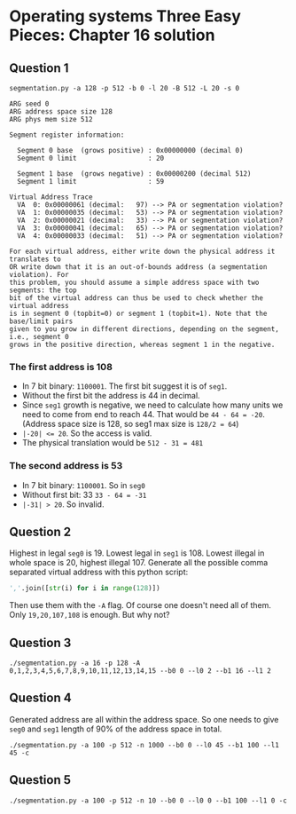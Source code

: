 # Operating systems Three Easy Pieces: Chapter 16 solution

## Question 1

`segmentation.py -a 128 -p 512 -b 0 -l 20 -B 512 -L 20 -s 0`

```
ARG seed 0
ARG address space size 128
ARG phys mem size 512

Segment register information:

  Segment 0 base  (grows positive) : 0x00000000 (decimal 0)
  Segment 0 limit                  : 20

  Segment 1 base  (grows negative) : 0x00000200 (decimal 512)
  Segment 1 limit                  : 59

Virtual Address Trace
  VA  0: 0x00000061 (decimal:   97) --> PA or segmentation violation?
  VA  1: 0x00000035 (decimal:   53) --> PA or segmentation violation?
  VA  2: 0x00000021 (decimal:   33) --> PA or segmentation violation?
  VA  3: 0x00000041 (decimal:   65) --> PA or segmentation violation?
  VA  4: 0x00000033 (decimal:   51) --> PA or segmentation violation?

For each virtual address, either write down the physical address it translates to
OR write down that it is an out-of-bounds address (a segmentation violation). For
this problem, you should assume a simple address space with two segments: the top
bit of the virtual address can thus be used to check whether the virtual address
is in segment 0 (topbit=0) or segment 1 (topbit=1). Note that the base/limit pairs
given to you grow in different directions, depending on the segment, i.e., segment 0
grows in the positive direction, whereas segment 1 in the negative.
```

### The first address is 108

- In 7 bit binary: `1100001`. The first bit suggest it is of `seg1`.
- Without the first bit the address is 44 in decimal.
- Since `seg1` growth is negative, we need to calculate how many units we need to come from end to reach 44. That would be `44 - 64 = -20`. (Address space size is 128, so seg1 max size is `128/2 = 64`)
- `|-20| <= 20`. So the access is valid.
- The physical translation would be `512 - 31 = 481`

### The second address is 53

- In 7 bit binary: `1100001`. So in `seg0`
- Without first bit: 33
  `33 - 64 = -31`
- `|-31| > 20`. So invalid.

## Question 2

Highest in legal `seg0` is 19. Lowest legal in `seg1` is 108. Lowest illegal in whole space is 20, highest illegal 107.
Generate all the possible comma separated virtual address with this python script:

```py
','.join([str(i) for i in range(128)])
```

Then use them with the `-A` flag. Of course one doesn't need all of them. Only `19,20,107,108` is enough. But why not?

## Question 3

`./segmentation.py -a 16 -p 128 -A 0,1,2,3,4,5,6,7,8,9,10,11,12,13,14,15 --b0 0 --l0 2 --b1 16 --l1 2`

## Question 4

Generated address are all within the address space. So one needs to give `seg0` and `seg1` length of 90% of the address space in total.

`./segmentation.py -a 100 -p 512 -n 1000 --b0 0 --l0 45 --b1 100 --l1 45 -c`

## Question 5

`./segmentation.py -a 100 -p 512 -n 10 --b0 0 --l0 0 --b1 100 --l1 0 -c`
